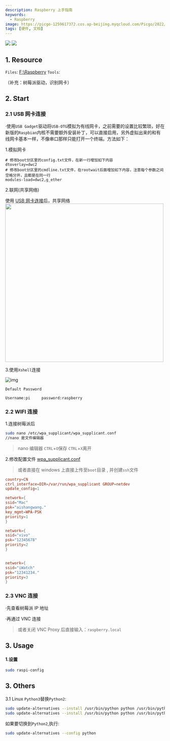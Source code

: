 ```yaml
---
description: Raspberry 上手指南
keywords:
  - Raspberry
image: https://picgo-1259617372.cos.ap-beijing.myqcloud.com/Picgo/2022/01/19-11-28-23-404Lab.jpeg
tags: [硬件, 文档]
---
```


<img className="Badges" src="https://picgo-1259617372.cos.ap-beijing.myqcloud.com/logo_chen_%E7%B4%AB%E8%89%B2.svg"/>
<img className="Badges" src="https://api.netlify.com/api/v1/badges/62b2ea8d-7e62-49d1-bb5a-b507b01377af/deploy-status"/>

## 1. Resource

`Files`: [F:\Raspberry](F:\Raspberry)
`Tools`:

（补充：树莓派驱动，识别网卡）

## 2. Start

### <span id="jump1">2.1 USB 网卡连接</span>

·使用`USB Gadget`驱动将`USB-OTG`模拟为有线网卡，之前需要的设置比较繁琐，好在新版的`Raspbian`内核不需要额外安装补丁，可以直接启用，另外虚拟出来的和有线网卡基本一样，不像串口那样只能打开一个终端。方法如下：

1.模拟网卡

```
# 修改boot分区里的config.txt文件，在新一行增加如下内容
dtoverlay=dwc2
# 修改boot分区里的cmdline.txt文件，在rootwait后面增加如下内容，注意每个参数之间空格分开，且都是在同一行
modules-load=dwc2,g_ether
```

2.联网(共享网络)

使用 [USB 网卡连接](#jump1)后，共享网络
<img src="https://picgo-1259617372.cos.ap-beijing.myqcloud.com/20210605162901.png" width="500px"/>

3.使用`Xshell`连接

![img](https://picgo-1259617372.cos.ap-beijing.myqcloud.com/90fd3da6gy1fd6h6bny1gj20yz0ezq6s)

`Default Password`

```
Username:pi 	password:raspberry
```

### 2.2 WIFI 连接

1.连接树莓派后

```bash
sudo nano /etc/wpa_supplicant/wpa_supplicant.conf
//nano 是文件编辑器
```

> nano 编辑器 `CTRL`+`O`保存 `CTRL`+`X`离开

2.修改配置文件 [wpa_supplicant.conf](https://picgo-1259617372.cos.ap-beijing.myqcloud.com/20210606120223.conf'>wpa_supplicant.conf)

> 或者直接在 windows 上直接上传至`boot`目录 , 并创建`ssh`文件

```wpa_supplican.conf
country=CN
ctrl_interface=DIR=/var/run/wpa_supplicant GROUP=netdev
update_config=1

network={
ssid="Mac"
psk="aishangwang."
key_mgmt=WPA-PSK
priority=1
}

network={
ssid="vivo"
psk="12345678"
priority=2
}


network={
ssid="iWatch"
psk="12341234."
priority=3
}
```

### 2.3 VNC 连接

·先查看树莓派 IP 地址

·再通过 VNC 连接

> 或者关闭 VNC Proxy 后直接输入：`raspberry.local`

## 3. Usage

#### 1.设置

```bash
sudo raspi-config
```

## 3. Others

3.1 Linux `Python3`替换`Python2`:

```bash
sudo update-alternatives --install /usr/bin/python python /usr/bin/python2 100
sudo update-alternatives --install /usr/bin/python python /usr/bin/python3 150
```

如果要切换到`Python2`,执行:

```bash
sudo update-alternatives --config python
```
